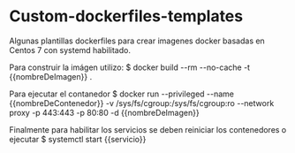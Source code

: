 # Custom-dockerfiles-templates

Algunas plantillas dockerfiles para crear imagenes docker basadas en Centos 7 con systemd habilitado.

Para construir la imágen utilizo:
$ docker build --rm --no-cache -t {{nombreDeImagen}} .

Para ejecutar el contanedor
$ docker run --privileged --name {{nombreDeContenedor}} -v /sys/fs/cgroup:/sys/fs/cgroup:ro --network proxy -p 443:443 -p 80:80 -d {{nombreDeImagen}}

Finalmente para habilitar los servicios se deben reiniciar los contenedores o ejecutar $ systemctl start {{servicio}}
